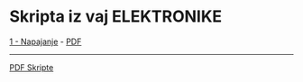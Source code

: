 # Skripta iz vaj ELEKTRONIKE

[1 - Napajanje]( ./Skripta/10-Napetostni_potencial.html ) - [PDF]( ./Skripta/10-Napetostni_potencial.pdf )

---
[PDF Skripte]( ./Skripta/Skripta.pdf )
